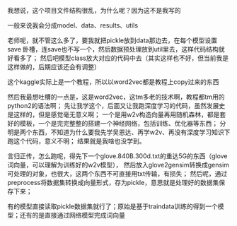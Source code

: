 我想说，这个项目文件结构很乱，为什么呢？因为这不是我写的

一般来说我会分成model、data、results、utils

老师呢，就不管这么多了，要我就把pickle放到data那边去，在每个模型设置save
卧槽，连save也不写一个，然后数据预处理放到util里去，这样代码结构就好看多了；
然后吧模型class放大对应的代码中去（其实这样也不好，但当前我是这样做的，后期应该还会有调整）

这个kaggle实际上是一个教程，所以以word2vec都是教程上copy过来的东西

然后我最想吐槽的一点是，这是word2vec，这tm多老的技术啊，教程都tm用的python2的语法啊；
先让我学这个，后面又让我跑深度学习的代码，虽然发展史是这样的，但是感觉毫无意义啊；
一个是用w2v构造向量再用随机森林，都是套好的模板，一个是完完整整的搭建一个神经网络，包括训练、优化器等东西；
分明是两个东西，不知道为什么要我先学吴恩达、再学w2v、再没有深度学习知识下跑这个代码，意义不明；
结果就是我啥也没学到。

言归正传，怎么跑呢，得先下一个glove.840B.300d.txt的重达5G的东西（glove词向量，可以理解为训练好的w2v模型），
然后放入glove2gensim转换成gensim可处理的对象，也很大，这两个东西不可直接用txt传输，有损失；
然后呢，通过preprocess将数据集转换成向量形式，存为pickle，意思就是处理好的数据集保存下来；

有的模型直接读取pickle数据集就行了；原始是基于traindata训练的得到一个模型；还有的是直接通过网络模型完成词向量